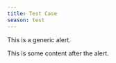 ```yaml
---
title: Test Case
season: test
---
```


<div class="alert alert-primary">This is a generic alert.</div>

This is some content after the alert.